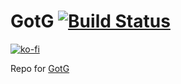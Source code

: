 # GotG [![Build Status](https://travis-ci.org/phi-fell/march.svg?branch=master)](https://travis-ci.org/nulltitleexception/march)
[![ko-fi](https://www.ko-fi.com/img/githubbutton_sm.svg)](https://ko-fi.com/P5P31LH97)

Repo for [GotG](https://gotg.io)
